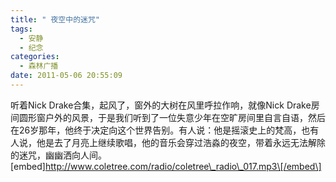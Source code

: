 ```yaml
---
title: " 夜空中的迷咒"
tags:
  - 安静
  - 纪念
categories:
  - 森林广播
date: 2011-05-06 20:55:09
---
```


听着Nick Drake合集，起风了，窗外的大树在风里呼拉作响，就像Nick Drake房间圆形窗户外的风景，于是我们听到了一位失意少年在空旷房间里自言自语，然后在26岁那年，他终于决定向这个世界告别。有人说：他是摇滚史上的梵高，也有人说，他是去了月亮上继续歌唱，他的音乐会穿过浩淼的夜空，带着永远无法解除的迷咒，幽幽洒向人间。   \[embed\]http://www.coletree.com/radio/coletree\_radio\_017.mp3\[/embed\]
